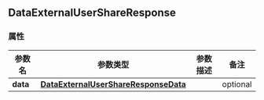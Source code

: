 <a name="DataExternalUserShareResponse"></a>
## DataExternalUserShareResponse
### 属性
参数名 | 参数类型 | 参数描述 | 备注
------------ | ------------- | ------------- | -------------
**data** | [**DataExternalUserShareResponseData**](#DataExternalUserShareResponseData) |  |  optional

<markdown src="./DataExternalUserShareResponseData.md"/>
